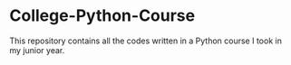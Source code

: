 # College-Python-Course
This repository contains all the codes written in a Python course I took in my junior year.
